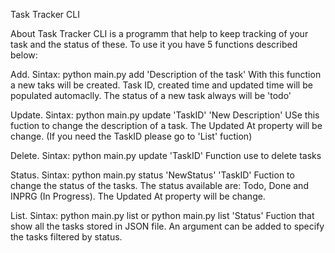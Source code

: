 Task Tracker CLI

About
Task Tracker CLI is a programm that help to keep tracking of your task and the status of these.
To use it you have 5 functions described below:

Add. 
Sintax: python main.py add 'Description of the task'
With this function a new taks will be created. Task ID, created time and updated time will be populated automaclly.
The status of a new task always will be 'todo'

Update. 
Sintax: python main.py update 'TaskID' 'New Description'
USe this fuction to change the description of a task. The Updated At property will be change.
(If you need the TaskID please go to 'List' fuction)

Delete. 
Sintax: python main.py update 'TaskID'
Function use to delete tasks

Status.
Sintax: python main.py status 'NewStatus' 'TaskID'
Fuction to change the status of the tasks. The status available are: Todo, Done and INPRG (In Progress). The Updated At property will be change.

List.
Sintax: python main.py list         or         python main.py list 'Status'
Fuction that show all the tasks stored in JSON file. An argument can be added to specify the tasks filtered by status.

